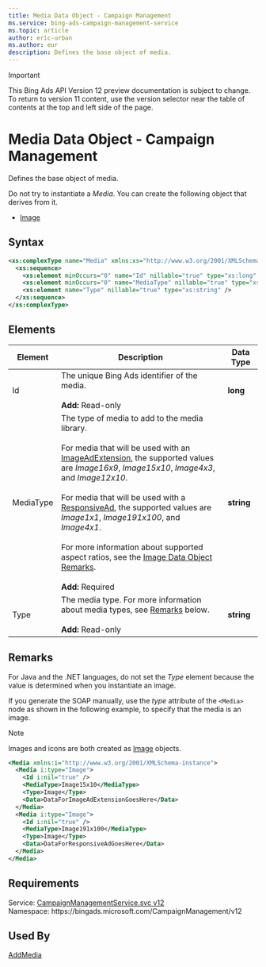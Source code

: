 ```yaml
---
title: Media Data Object - Campaign Management
ms.service: bing-ads-campaign-management-service
ms.topic: article
author: eric-urban
ms.author: eur
description: Defines the base object of media.
---
```

> [!IMPORTANT]
> This Bing Ads API Version 12 preview documentation is subject to change. To return to version 11 content, use the version selector near the table of contents at the top and left side of the page.

# Media Data Object - Campaign Management
Defines the base object of media.

Do not try to instantiate a *Media*. You can create the following object that derives from it.
-   [Image](image.md)  

## Syntax
```xml
<xs:complexType name="Media" xmlns:xs="http://www.w3.org/2001/XMLSchema">
  <xs:sequence>
    <xs:element minOccurs="0" name="Id" nillable="true" type="xs:long" />
    <xs:element minOccurs="0" name="MediaType" nillable="true" type="xs:string" />
    <xs:element name="Type" nillable="true" type="xs:string" />
  </xs:sequence>
</xs:complexType>
```

## <a name="elements"></a>Elements

|Element|Description|Data Type|
|-----------|---------------|-------------|
|<a name="id"></a>Id|The unique Bing Ads identifier of the media.<br/><br/>**Add:** Read-only|**long**|
|<a name="mediatype"></a>MediaType|The type of media to add to the media library.<br /><br />For media that will be used with an [ImageAdExtension](imageadextension.md), the supported values are *Image16x9*, *Image15x10*, *Image4x3*, and *Image12x10*.<br /><br />For media that will be used with a [ResponsiveAd](responsivead.md), the supported values are *Image1x1*, *Image191x100*, and *Image4x1*.<br /><br />For more information about supported aspect ratios, see the [Image Data Object Remarks](image.md#remarks).<br/><br/>**Add:** Required|**string**|
|<a name="type"></a>Type|The media type. For more information about media types, see [Remarks](#remarks) below.<br/><br/>**Add:** Read-only|**string**|

## <a name="remarks"></a>Remarks
For Java and the .NET languages, do not set the *Type* element because the value is determined when you instantiate an image.

If you generate the SOAP manually, use the *type* attribute of the `<Media>` node as shown in the following example, to specify that the media is an image.

> [!NOTE]
> Images and icons are both created as [Image](image.md) objects. 

```xml
<Media xmlns:i="http://www.w3.org/2001/XMLSchema-instance">
  <Media i:type="Image">
    <Id i:nil="true" />
    <MediaType>Image15x10</MediaType>
    <Type>Image</Type>
    <Data>DataForImageAdExtensionGoesHere</Data>
  </Media>
  <Media i:type="Image">
    <Id i:nil="true" />
    <MediaType>Image191x100</MediaType>
    <Type>Image</Type>
    <Data>DataForResponsiveAdGoesHere</Data>
  </Media>
</Media>
```

## Requirements
Service: [CampaignManagementService.svc v12](https://campaign.api.bingads.microsoft.com/Api/Advertiser/CampaignManagement/v12/CampaignManagementService.svc)  
Namespace: https\://bingads.microsoft.com/CampaignManagement/v12  

## Used By
[AddMedia](addmedia.md)  

